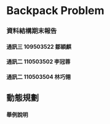 # Backpack Problem

### 資料結構期末報告
#### 通訊三 109503522 鄒穎麒
#### 通訊二 110503502 李冠蓉
#### 通訊二 110503504 林巧翎


## 動態規劃

#### 舉例說明